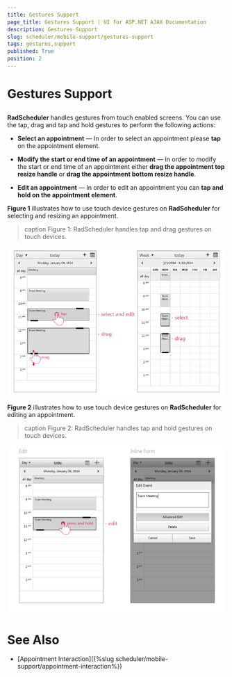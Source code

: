 ```yaml
---
title: Gestures Support
page_title: Gestures Support | UI for ASP.NET AJAX Documentation
description: Gestures Support
slug: scheduler/mobile-support/gestures-support
tags: gestures,support
published: True
position: 2
---
```


# Gestures Support



## 

__RadScheduler__ handles gestures from touch enabled screens. You can use the tap, drag and tap and hold gestures to perform the following actions:

* __Select an appointment__ — In order to select an appointment please __tap__ on the appointment element.

* __Modify the start or end time of an appointment__ — In order to modify the start or end time of an appointment either __drag the appointment top resize handle__ or __drag the appointment bottom resize handle__.

* __Edit an appointment__ — In order to edit an appointment you can __tap and hold on the appointment element__.

__Figure 1__ illustrates how to use touch device gestures on __RadScheduler__ for selecting and resizing an appointment.
>caption Figure 1: RadScheduler handles tap and drag gestures on touch devices.

![scheduler-mobilerendering-selectandresizeappointment](images/scheduler-mobilerendering-selectandresizeappointment.png)

__Figure 2__ illustrates how to use touch device gestures on __RadScheduler__ for editing an appointment.
>caption Figure 2: RadScheduler handles tap and hold gestures on touch devices.

![scheduler-edit-appointment-gestures](images/scheduler-edit-appointment-gestures.png)

# See Also

 * [Appointment Interaction]({%slug scheduler/mobile-support/appointment-interaction%})

